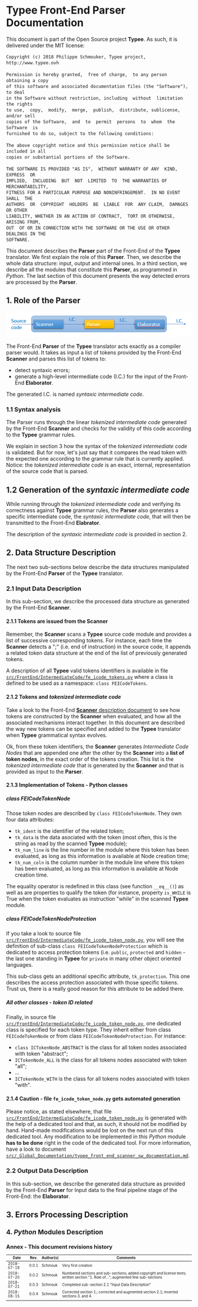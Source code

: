 # Typee Front-End Parser Documentation

This document is part of the Open Source project __Typee__. As such, it is
delivered under the MIT license:
```
Copyright (c) 2018 Philippe Schmouker, Typee project, http://www.typee.ovh

Permission is hereby granted,  free of charge,  to any person obtaining a copy
of this software and associated documentation files (the "Software"),  to deal
in the Software without restriction, including  without  limitation the rights
to use,  copy,  modify,  merge,  publish,  distribute, sublicense, and/or sell
copies of the Software,  and  to  permit  persons  to  whom  the  Software  is
furnished to do so, subject to the following conditions:

The above copyright notice and this permission notice shall be included in all
copies or substantial portions of the Software.

THE SOFTWARE IS PROVIDED "AS IS",  WITHOUT WARRANTY OF ANY  KIND,  EXPRESS  OR
IMPLIED,  INCLUDING  BUT  NOT  LIMITED  TO  THE WARRANTIES OF MERCHANTABILITY,
FITNESS FOR A PARTICULAR PURPOSE AND NONINFRINGEMENT.  IN NO EVENT  SHALL  THE
AUTHORS  OR  COPYRIGHT  HOLDERS  BE  LIABLE  FOR  ANY CLAIM,  DAMAGES OR OTHER
LIABILITY, WHETHER IN AN ACTION OF CONTRACT,  TORT OR OTHERWISE, ARISING FROM,
OUT  OF OR IN CONNECTION WITH THE SOFTWARE OR THE USE OR OTHER DEALINGS IN THE
SOFTWARE.
```


This document describes the __Parser__ part of the Front-End of the __Typee__
translator. We first explain the role of this __Parser__. Then, we describe
the whole data structure: input, output and internal ones. In a third section,
we describe all the modules that constitute this __Parser__, as programmed in
_Python_. The last section of this document presents the way detected errors 
are processed by the __Parser__.


## 1. Role of the Parser

![Front-End and Parser figure](../Picts/front-end-parser.png)

The Front-End __Parser__ of the __Typee__ translator acts exactly as a 
compiler parser would. It takes as input a list of tokens provided by the 
Front-End __Scanner__ and parses this list of tokens to:
- detect syntaxic errors;
- generate a high-level intermediate code (I.C.) for the input of the 
Front-End __Elaborator__.

The generated I.C. is named _syntaxic intermediate code_.


### 1.1 Syntax analysis

The Parser runs through the linear _tokenized intermediate code_ generated by 
the Front-End __Scanner__ and checks for the validity of this code according 
to the __Typee__ grammar rules.

We explain in section 3 how the syntax of the _tokenized intermediate code_ is 
validated. But for now, let's just say that it compares the read token with 
the expected one according to the grammar rule that is currently applied. 
Notice: the _tokenized intermediate code_ is an exact, internal, 
representation of the source code that is parsed.


## 1.2 Generation of the _syntaxic intermediate code_

While running through the _tokenized intermediate code_ and verifying its 
correctness against __Typee__ grammar rules, the __Parser__ also generates a 
specific intermediate code, the _syntaxic intermediate code_, that will then 
be transmitted to the Front-End __Elabrator__.

The description of the _syntaxic intermediate code_ is provided in section 2.



## 2. Data Structure Description

The next two sub-sections below describe the data structures manipulated by
the Front-End __Parser__ of the __Typee__ translator.


### 2.1 Input Data Description

In this sub-section, we describe the processed data structure as generated by 
the Front-End __Scanner__.


#### 2.1.1 Tokens are issued from the __Scanner__

Remember, the __Scanner__ scans a __Typee__ source code module and provides a 
list of successive corresponding tokens. For instance, each time the
__Scanner__ detects a ";" (i.e. end of instruction) in the source code, it
appends a related token data structure at the end of the list of previously 
generated tokens.

A description of all __Typee__ valid tokens identifiers is available in file
[`src/FrontEnd/IntermediateCode/fe_icode_tokens.py`](../../src/FrontEnd/IntermediateCode/fe_icode_tokens.py) 
where a class is defined to be used as a namespace: `class FEICodeTokens`.


#### 2.1.2 Tokens and _tokenized intermediate code_

Take a look to the Front-End 
[__Scanner__ description document](typee_front_end_scanner_sw_documentation.md) 
to see how tokens are constructed by the __Scanner__ when evaluated, and how 
all the associated mechanisms interact together. In this document are 
described the way new tokens can be specified and added to the __Typee__ 
translator when __Typee__ grammatical syntax evolves.

Ok, from these token identifiers, the __Scanner__ generates _Intermediate Code 
Nodes_ that are appended one after the other by the __Scanner__ into a __list 
of token nodes__, in the exact order of the tokens creation. This list is the 
_tokenized intermediate code_ that is generated by the __Scanner__ and that is 
provided as input to the __Parser__.


#### 2.1.3 Implementation of Tokens - Python classes

##### class FEICodeTokenNode

Those token nodes are described by `class FEICodeTokenNode`. They own four 
data attributes:
- `tk_ident` is the identifier of the related token;
- `tk_data` is the data asociated with the token (most often, this is the
string as read by the scanned __Typee__ module);
- `tk_num_line` is the line number in the module where this token has been
evaluated, as long as this information is available at Node creation time;
- `tk_num_coln` is the column number in the module line where this token 
has been evaluated, as long as this information is available at Node creation 
time.

The equality operator is redefined in this class (see function ```__eq__()```)
as well as are properties to qualify the token (for instance, property 
```is_WHILE``` is True when the token evaluates as instruction "while" in the 
scanned __Typee__ module.

##### class FEICodeTokenNodeProtection

If you take a look to source file 
[`src/FrontEnd/IntermediateCode/fe_icode_token_node.py`](../../src/FrontEnd/IntermediateCode/fe_icode_token_node.py), 
you will see the definition of sub-class `class FEICodeTokenNodeProtection` 
which is dedicated to access protection tokens (i.e. `public`, `protected` and 
`hidden` - the last one standing in __Typee__ for `private` in many other 
object oriented languages.

This sub-class gets an additional specific attribute, `tk_protection`. This 
one describes the access protection associated with those specific tokens. 
Trust us, there is a really good reason for this attribute to be added there.

##### All other classes - token ID related

Finally, in source file
[```src/FrontEnd/IntermediateCode/fe_icode_token_node.py```](../../src/FrontEnd/IntermediateCode/fe_icode_token_node.py),
one dedicated class is specified for each token type. They inherit either from 
class `FEICodeTokenNode` or from class `FEICodeTokenNodeProtection`. For 
instance:
- `class ICTokenNode_ABSTRACT` is the class for all token nodes associated
with token "abstract";
- `ICTokenNode_ALL` is the class for all tokens nodes associated with token 
"all";
- ...
- `ICTokenNode_WITH` is the class for all tokens nodes associated with token 
"with".


#### 2.1.4 Caution - file `fe_icode_token_node.py` gets automated generation

Please notice, as stated elsewhere, that file
[`src/FrontEnd/IntermediateCode/fe_icode_token_node.py`](../../src/FrontEnd/IntermediateCode/fe_icode_token_node.py) 
is generated with the help of a dedicated tool and that, as such, it should 
not be modified by hand. Hand-made modifications would be lost on the next run 
of this dedicated tool. Any modification to be implemented in this _Python_ 
module __has to be done__ right in the code of the dedicated tool. For more 
information, have a look to document 
[`src/_Global_Documentation/typee_front_end_scanner_sw_documentation.md`](typee_front_end_scanner_sw_documentation.md).



### 2.2 Output Data Description

In this sub-section, we describe the generated data structure as provided by 
the Front-End __Parser__ for Input data to the final pipeline stage of the 
Front-End: the __Elaborator__.




## 3. Errors Processing Description

_<small intro>_




## 4. _Python_ Modules Description

_<small intro>_




## Annex - This document revisions history

| Date  | Rev.  | Author(s)  | Comments  |
|---|---|---|---|
| 2018-07-19 | 0.0.1  | Schmouk | Very first creation |
| 2018-07-20 | 0.0.2 | Schmouk | Numbered sections and sub-sections; added copyright and license texts; written section "1. Role of..."; augmented few sub-sections |
| 2018-07-21 | 0.0.3 | Schmouk | Completed sub-section 2.1 "Input Data Description" |
| 2018-08-15 | 0.0.4 | Schmouk | Corrected section 1.; corrected and augmented section 2.1; inverted sections 3. and 4. |
|  |  |  |  |

